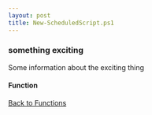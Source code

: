 ```yaml
---
layout: post
title: New-ScheduledScript.ps1
---
```


### something exciting

Some information about the exciting thing

#### Function

<script async src="https://gist-it.appspot.com/github.com/BanterBoy/scripts-blog/blob/master/PowerShell/functions/New-ScheduledScript.ps1"></script>

<a href="/menu/_pages/functions.html">Back to Functions</a>
